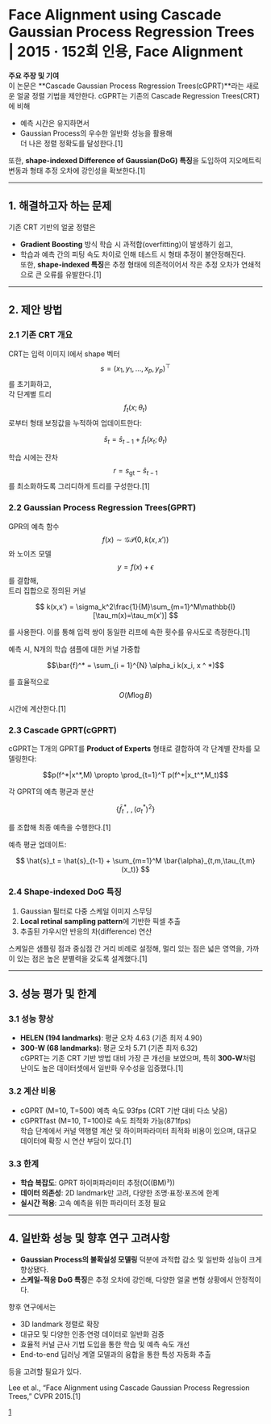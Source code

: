 # Face Alignment using Cascade Gaussian Process Regression Trees | 2015 · 152회 인용, Face Alignment

**주요 주장 및 기여**  
이 논문은 **Cascade Gaussian Process Regression Trees(cGPRT)**라는 새로운 얼굴 정렬 기법을 제안한다. cGPRT는 기존의 Cascade Regression Trees(CRT)에 비해  
- 예측 시간은 유지하면서  
- Gaussian Process의 우수한 일반화 성능을 활용해  
더 나은 정렬 정확도를 달성한다.[1]

또한, **shape-indexed Difference of Gaussian(DoG) 특징**을 도입하여 지오메트릭 변동과 형태 추정 오차에 강인성을 확보한다.[1]

***

## 1. 해결하고자 하는 문제
기존 CRT 기반의 얼굴 정렬은  
- **Gradient Boosting** 방식 학습 시 과적합(overfitting)이 발생하기 쉽고,  
- 학습과 예측 간의 피팅 속도 차이로 인해 테스트 시 형태 추정이 불안정해진다.  
또한, **shape-indexed 특징**은 추정 형태에 의존적이어서 작은 추정 오차가 연쇄적으로 큰 오류를 유발한다.[1]

***

## 2. 제안 방법

### 2.1 기존 CRT 개요  
CRT는 입력 이미지 I에서 shape 벡터 $$s=(x_1,y_1,\dots,x_p,y_p)^\top$$를 초기화하고,  
각 단계별 트리 $$f_t(x; \theta_t)$$로부터 형태 보정값을 누적하여 업데이트한다:  

$$
\hat{s}_t = \hat{s}_{t-1} + f_t(x_t;\theta_t)
$$  

학습 시에는 잔차 $$r = s_{\text{gt}} - \hat{s}_{t-1}$$를 최소화하도록 그리디하게 트리를 구성한다.[1]

### 2.2 Gaussian Process Regression Trees(GPRT)  
GPR의 예측 함수 $$f(x)\sim\mathcal{GP}(0,k(x,x'))$$와 노이즈 모델 $$y = f(x)+\epsilon$$를 결합해,  
트리 집합으로 정의된 커널  

$$
k(x,x') = \sigma_k^2\frac{1}{M}\sum_{m=1}^M\mathbb{I}[\tau_m(x)=\tau_m(x')]
$$  

를 사용한다. 이를 통해 입력 쌍이 동일한 리프에 속한 횟수를 유사도로 측정한다.[1]

예측 시, N개의 학습 샘플에 대한 커널 가중합  

```math
\bar{f}^* = \sum_{i = 1}^{N} \alpha_i k(x_i, x ^ *)
```

를 효율적으로 $$O(M\log B)$$ 시간에 계산한다.[1]

### 2.3 Cascade GPRT(cGPRT)  
cGPRT는 T개의 GPRT를 **Product of Experts** 형태로 결합하여 각 단계별 잔차를 모델링한다:  

```math
p(f^*|x^*,M) \propto \prod_{t=1}^T p(f^*|x_t^*,M_t)
``` 

각 GPRT의 예측 평균과 분산 

```math
\{\bar{f}_t^*,\ , (\sigma_t^*)^2\}
```

를 조합해 최종 예측을 수행한다.[1]

예측 평균 업데이트:  

$$
\hat{s}_t = \hat{s}_{t-1} + \sum_{m=1}^M \bar{\alpha}_{t,m,\tau_{t,m}(x_t)}
$$

### 2.4 Shape-indexed DoG 특징  
1. Gaussian 필터로 다중 스케일 이미지 스무딩  
2. **Local retinal sampling pattern**에 기반한 픽셀 추출  
3. 추출된 가우시안 반응의 차(difference) 연산  

스케일은 샘플링 점과 중심점 간 거리 비례로 설정해, 멀리 있는 점은 넓은 영역을, 가까이 있는 점은 높은 분별력을 갖도록 설계했다.[1]

***

## 3. 성능 평가 및 한계

### 3.1 성능 향상  
- **HELEN (194 landmarks)**: 평균 오차 4.63 (기존 최저 4.90)  
- **300-W (68 landmarks)**: 평균 오차 5.71 (기존 최저 6.32)  
cGPRT는 기존 CRT 기반 방법 대비 가장 큰 개선을 보였으며, 특히 **300-W**처럼 난이도 높은 데이터셋에서 일반화 우수성을 입증했다.[1]

### 3.2 계산 비용  
- cGPRT (M=10, T=500) 예측 속도 93fps (CRT 기반 대비 다소 낮음)  
- cGPRTfast (M=10, T=100)로 속도 최적화 가능(871fps)  
학습 단계에서 커널 역행렬 계산 및 하이퍼파라미터 최적화 비용이 있으며, 대규모 데이터에 확장 시 연산 부담이 있다.[1]

### 3.3 한계  
- **학습 복잡도**: GPRT 하이퍼파라미터 추정(O((BM)³))  
- **데이터 의존성**: 2D landmark만 고려, 다양한 조명·표정·포즈에 한계  
- **실시간 적용**: 고속 예측을 위한 파라미터 조정 필요

***

## 4. 일반화 성능 및 향후 연구 고려사항

- **Gaussian Process의 불확실성 모델링** 덕분에 과적합 감소 및 일반화 성능이 크게 향상됐다.  
- **스케일-적응 DoG 특징**은 추정 오차에 강인해, 다양한 얼굴 변형 상황에서 안정적이다.

향후 연구에서는  
- 3D landmark 정렬로 확장  
- 대규모 및 다양한 인종·연령 데이터로 일반화 검증  
- 효율적 커널 근사 기법 도입을 통한 학습 및 예측 속도 개선  
- End-to-end 딥러닝 계열 모델과의 융합을 통한 특성 자동화 추출  

등을 고려할 필요가 있다.  

 Lee et al., “Face Alignment using Cascade Gaussian Process Regression Trees,” CVPR 2015.[1]

[1](https://ppl-ai-file-upload.s3.amazonaws.com/web/direct-files/attachments/65988149/7fa54a6b-0af0-45b7-aeef-7c8848403b80/Lee_Face_Alignment_Using_2015_CVPR_paper.pdf)
